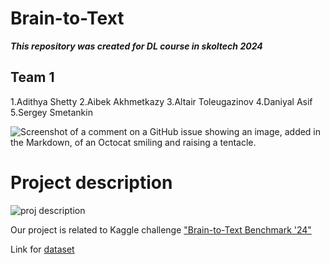 # Brain-to-Text  
***This repository was created for DL course in skoltech 2024***

## Team 1
1.Adithya Shetty
2.Aibek Akhmetkazy
3.Altair Toleugazinov
4.Daniyal Asif
5.Sergey Smetankin


![Screenshot of a comment on a GitHub issue showing an image, added in the Markdown, of an Octocat smiling and raising a tentacle.](https://legendary-digital-network-assets.s3.amazonaws.com/wp-content/uploads/2022/05/09122423/Patrick-Stewart-as-Professor-X-.jpeg)



# Project description

![proj description](https://raw.githubusercontent.com/fwillett/speechBCI/main/SystemDiagram.png)

Our project is related to Kaggle challenge ["Brain-to-Text Benchmark '24"](https://eval.ai/web/challenges/challenge-page/2099/overview)

Link for [dataset](https://datadryad.org/stash/dataset/doi:10.5061/dryad.x69p8czpq)
